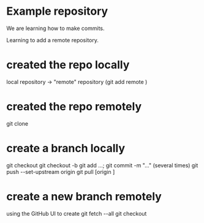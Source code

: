 # Example repository

We are learning how to make commits.

Learning to add a remote repository.

# created the repo locally
local repository -> "remote" repository (git add remote <name> <URL>)

# created the repo remotely
git clone <URL>

# create a branch locally
git checkout <branch>
git checkout -b <new branch>
git add ...; git commit -m "..." (several times)
git push --set-upstream origin <new branch>
git pull [origin <new branch>]

# create a new branch remotely
using the GitHub UI to create <branch>
git fetch --all
git checkout <branch>